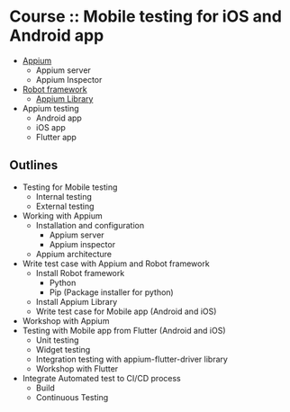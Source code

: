 # Course :: Mobile testing for iOS and Android app
* [Appium](https://appium.io/)
  * Appium server
  * Appium Inspector 
* [Robot framework](https://robotframework.org/)
  * [Appium Library](https://github.com/serhatbolsu/robotframework-appiumlibrary)
* Appium testing
  * Android app
  * iOS app
  * Flutter app 
 
## Outlines
* Testing for Mobile testing
  * Internal testing
  * External testing
* Working with Appium
  * Installation and configuration
    * Appium server
    * Appium inspector
  * Appium architecture
* Write test case with Appium and Robot framework
  * Install Robot framework
    * Python
    * Pip (Package installer for python)
  * Install Appium Library
  * Write test case for Mobile app (Android and iOS)
* Workshop with Appium
* Testing with Mobile app from Flutter  (Android and iOS)
  * Unit testing
  * Widget testing
  * Integration testing with appium-flutter-driver library
  * Workshop with Flutter
* Integrate Automated test to CI/CD process
  * Build
  * Continuous Testing  

